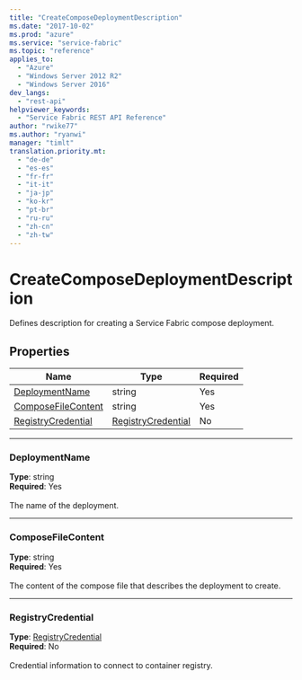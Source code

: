 ```yaml
---
title: "CreateComposeDeploymentDescription"
ms.date: "2017-10-02"
ms.prod: "azure"
ms.service: "service-fabric"
ms.topic: "reference"
applies_to: 
  - "Azure"
  - "Windows Server 2012 R2"
  - "Windows Server 2016"
dev_langs: 
  - "rest-api"
helpviewer_keywords: 
  - "Service Fabric REST API Reference"
author: "rwike77"
ms.author: "ryanwi"
manager: "timlt"
translation.priority.mt: 
  - "de-de"
  - "es-es"
  - "fr-fr"
  - "it-it"
  - "ja-jp"
  - "ko-kr"
  - "pt-br"
  - "ru-ru"
  - "zh-cn"
  - "zh-tw"
---
```

# CreateComposeDeploymentDescription

Defines description for creating a Service Fabric compose deployment.


## Properties
| Name | Type | Required |
| --- | --- | --- |
| [DeploymentName](#deploymentname) | string | Yes |
| [ComposeFileContent](#composefilecontent) | string | Yes |
| [RegistryCredential](#registrycredential) | [RegistryCredential](sfclient-v60-model-registrycredential.md) | No |

____
### DeploymentName
__Type__: string <br/>
__Required__: Yes<br/>
<br/>
The name of the deployment.

____
### ComposeFileContent
__Type__: string <br/>
__Required__: Yes<br/>
<br/>
The content of the compose file that describes the deployment to create.

____
### RegistryCredential
__Type__: [RegistryCredential](sfclient-v60-model-registrycredential.md) <br/>
__Required__: No<br/>
<br/>
Credential information to connect to container registry.
